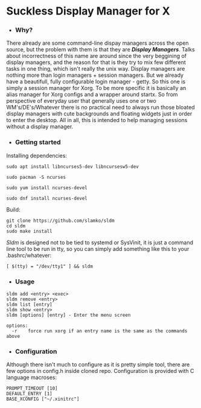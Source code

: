 # Suckless Display Manager for X

- ### **Why?**

There already are some command-line dispay managers across the open source, but the problem with them is that they are ***Display Managers***.
Talks about incorrectness of this name are around since the very beggining of display managers, and the reason for that is they try to mix few different tasks in one thing, which isn't really the unix way. Display managers are nothing more than login managers + session managers. But we already have a beautifull, fully configurable login manager - getty. So this one is simply a session manager for Xorg. To be more specific it is basically an alias manager for Xorg configs and a wrapper around startx. So from perspective of everyday user that generally uses one or two WM's/DE's/Whatever there is no practical need to always run those bloated display managers with cute backgrounds and floating widgets just in order to enter the desktop. All in all, this is intended to help managing sessions without a display manager.  

- ### **Getting started**
Installing dependencies:
```
sudo apt install libncurses5-dev libncursesw5-dev
```
```
sudo pacman -S ncurses
```
```
sudo yum install ncurses-devel
```
```
sudo dnf install ncurses-devel
```

Build:
```
git clone https://github.com/slamko/sldm
cd sldm
sudo make install
```
*Sldm* is designed not to be tied to systemd or SysVinit, it is just a command line tool to be run in tty, so you can simply add something like this to your .bashrc/whatever: 
```
[ $(tty) = "/dev/tty1" ] && sldm
```  

- ### **Usage**
```
sldm add <entry> <exec>
sldm remove <entry>
sldm list [entry]
sldm show <entry>
sldm [options] [entry] - Enter the menu screen

options:
  -r    force run xorg if an entry name is the same as the commands above
```  
- ### **Configuration**
Although there isn't much to configure as it is pretty simple tool, there are few options in config.h inside cloned repo.
Configuration is provided with C language macroses:
```
PROMPT_TIMEOUT [10]
DEFAULT_ENTRY [1]
BASE_XCONFIG ["~/.xinitrc"]
